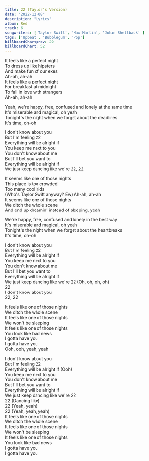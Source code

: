 ```yaml
---
title: 22 (Taylor's Version)
date: "2022-12-08"
description: "Lyrics"
album: Red
track: 6
songwriters: ['Taylor Swift', 'Max Martin', 'Johan Shellback' ]
tags: ['Upbeat', 'Bubblegum', 'Pop']
billboardChartprev: 20
billboardChart: 52
---
```

<p className="verse-one">
It feels like a perfect night <br />
To dress up like hipsters <br />
And make fun of our exes <br />
Ah-ah, ah-ah <br />
It feels like a perfect night <br />
For breakfast at midnight <br />
To fall in love with strangers <br />
Ah-ah, ah-ah <br />
</p>
<p className="pre-chorus">
Yeah, we're happy, free, confused and lonely at the same time <br />
It's miserable and magical, oh yeah <br />
Tonight's the night when we forget about the deadlines <br />
It's time, oh-oh <br />
</p>
<p className="chorus">
I don't know about you <br />
But I'm feeling 22 <br />
Everything will be alright if <br />
You keep me next to you <br />
You don't know about me <br />
But I'll bet you want to <br />
Everything will be alright if <br />
We just keep dancing like we're 22, 22 <br />
</p>
<p className="verse-two">
It seems like one of those nights <br />
This place is too crowded <br />
Too many cool kids <br />
(Who's Taylor Swift anyway? Ew) Ah-ah, ah-ah <br />
It seems like one of those nights <br />
We ditch the whole scene <br />
And end up dreamin' instead of sleeping, yeah <br />
</p>
<p className="pre-chorus">
We're happy, free, confused and lonely in the best way <br />
It's miserable and magical, oh yeah <br />
Tonight's the night when we forget about the heartbreaks <br />
It's time, oh-oh <br />
</p>
<p className="chorus">
I don't know about you <br />
But I'm feeling 22 <br />
Everything will be alright if <br />
You keep me next to you <br />
You don't know about me <br />
But I'll bet you want to <br />
Everything will be alright if <br />
We just keep dancing like we're 22 (Oh, oh, oh, oh) <br />
22 <br />
I don't know about you <br />
22, 22 <br />
</p>
<p className="breakdown">
It feels like one of those nights <br />
We ditch the whole scene <br />
It feels like one of those nights <br />
We won't be sleeping <br />
It feels like one of those nights <br />
You look like bad news <br />
I gotta have you <br />
I gotta have you <br />
Ooh, ooh, yeah, yeah <br />
</p>
<p className="chorus">
I don't know about you <br />
But I'm feeling 22 <br />
Everything will be alright if (Ooh) <br />
You keep me next to you <br />
You don't know about me <br />
But I'll bet you want to <br />
Everything will be alright if <br />
We just keep dancing like we're 22 <br />
22 (Dancing like) <br />
22 (Yeah, yeah) <br />
22 (Yeah, yeah, yeah) <br />
It feels like one of those nights <br />
We ditch the whole scene <br />
It feels like one of those nights <br />
We won't be sleeping <br />
It feels like one of those nights <br />
You look like bad news <br />
I gotta have you <br />
I gotta have you <br />
</p>